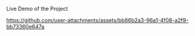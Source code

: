 Live Demo of the Project

https://github.com/user-attachments/assets/bb86b2a3-96a1-4f08-a2f9-bb73360e647a
